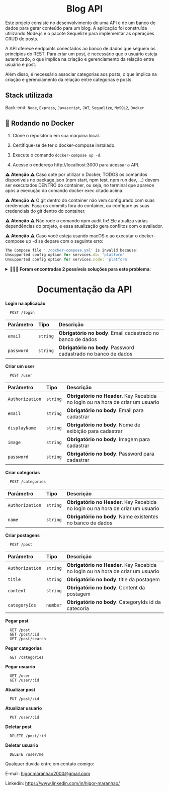 <h1 align="center">Blog API</h1>

Este projeto consiste no desenvolvimento de uma API e de um banco de dados para gerar conteúdo para um blog. A aplicação foi construída utilizando Node.js e o pacote Sequelize para implementar as operações CRUD de posts.

A API oferece endpoints conectados ao banco de dados que seguem os princípios do REST. Para criar um post, é necessário que o usuário esteja autenticado, o que implica na criação e gerenciamento da relação entre usuário e post.

Além disso, é necessário associar categorias aos posts, o que implica na criação e gerenciamento da relação entre categorias e posts.

<h2>Stack utilizada</h2>

Back-end: `Node`, `Express`, `Javascript`, `JWT`, `Sequelize`, `MySQL2`, `Docker`

<h2>🐋 Rodando no Docker</h2>

1. Clone o repositório em sua máquina local.

2. Certifique-se de ter o docker-compose instalado.

3. Execute o comando `docker-compose up -d`.

4. Acesse o endereço http://localhost:3000 para acessar a API.

⚠️ **Atenção** ⚠️ Caso opte por utilizar o Docker, TODOS os comandos disponíveis no package.json (npm start, npm test, npm run dev, ...) devem ser executados DENTRO do container, ou seja, no terminal que aparece após a execução do comando docker exec citado acima.

⚠️ **Atenção** ⚠️ O git dentro do container não vem configurado com suas credenciais. Faça os commits fora do container, ou configure as suas credenciais do git dentro do container.

⚠️ **Atenção** ⚠️ Não rode o comando npm audit fix! Ele atualiza várias dependências do projeto, e essa atualização gera conflitos com o avaliador.

⚠️ **Atenção** ⚠️ Caso você esteja usando macOS e ao executar o docker-compose up -d se depare com o seguinte erro:

```typescript
The Compose file './docker-compose.yml' is invalid because:
Unsupported config option for services.db: 'platform'
Unsupported config option for services.node: 'platform'
```

<details>
  <summary><strong>🤷🏽‍♀️ Foram encontradas 2 possíveis soluções para este problema:</strong></summary><br />

- Você pode adicionar manualmente a option platform: linux/amd64 no service do banco de dados no arquivo docker-compose.yml do projeto, mas essa é uma solução local e você deverá reproduzir isso para os outros projetos.

- Você pode adicionar manualmente nos arquivos .bashrc, .zshenv ou .zshrc do seu computador a linha export DOCKER_DEFAULT_PLATFORM=linux/amd64, essa é uma solução global. As soluções foram com base nesta fonte.
</details>

<h1 align="center">Documentação da API</h1>

**Login na aplicação**

```http
  POST /login
```

| Parâmetro  | Tipo     | Descrição                                                      |
| :--------- | :------- | :------------------------------------------------------------- |
| `email`    | `string` | **Obrigatório no body**. Email cadastrado no banco de dados    |
| `password` | `string` | **Obrigatório no body**. Password cadastrado no banco de dados |

**Criar um user**

```http
  POST /user
```

| Parâmetro       | Tipo     | Descrição                                                                       |
| :-------------- | :------- | :------------------------------------------------------------------------------ |
| `Authorization` | `string` | **Obrigatório no Header**. Key Recebida no login ou na hora de criar um usuario |
| `email`         | `string` | **Obrigatório no body**. Email para cadastrar                                   |
| `displayName`   | `string` | **Obrigatório no body**. Nome de exibição para cadastrar                        |
| `image`         | `string` | **Obrigatório no body**. Imagem para cadastrar                                  |
| `password`      | `string` | **Obrigatório no body**. Password para cadastrar                                |

**Criar categorias**

```http
  POST /categories
```

| Parâmetro       | Tipo     | Descrição                                                                       |
| :-------------- | :------- | :------------------------------------------------------------------------------ |
| `Authorization` | `string` | **Obrigatório no Header**. Key Recebida no login ou na hora de criar um usuario |
| `name`          | `string` | **Obrigatório no body**. Name existentes no banco de dados                      |

**Criar postagens**

```http
  POST /post
```

| Parâmetro       | Tipo     | Descrição                                                                       |
| :-------------- | :------- | :------------------------------------------------------------------------------ |
| `Authorization` | `string` | **Obrigatório no Header**. Key Recebida no login ou na hora de criar um usuario |
| `title`         | `string` | **Obrigatório no body**. title da postagem                                      |
| `content`       | `string` | **Obrigatório no body**. Content da postagem                                    |
| `categoryIds`   | `number` | **Obrigatório no body**. CategoryIds id da catecoria                            |

**Pegar post**

```http
  GET /post
  GET /post/:id
  GET /post/search
```

**Pegar categorias**

```http
  GET /categories
```

**Pegar usuario**

```http
  GET /user
  GET /user/:id
```

**Atualizar post**

```http
  PUT /post/:id
```

**Atualizar usuario**

```http
  PUT /user/:id
```

**Deletar post**

```http
  DELETE /post/:id
```

**Deletar usuario**

```http
  DELETE /user/me
```

Qualquer duvida entre em contato comigo:

E-mail: higor.maranhao2000@gmail.com

Linkedin: https://www.linkedin.com/in/higor-maranhao/
